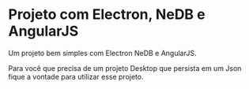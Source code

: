 # Projeto com Electron, NeDB e AngularJS

Um projeto bem simples com Electron NeDB e AngularJS.

Para você que precisa de um projeto Desktop que persista em um Json  fique a vontade para utilizar esse projeto. 